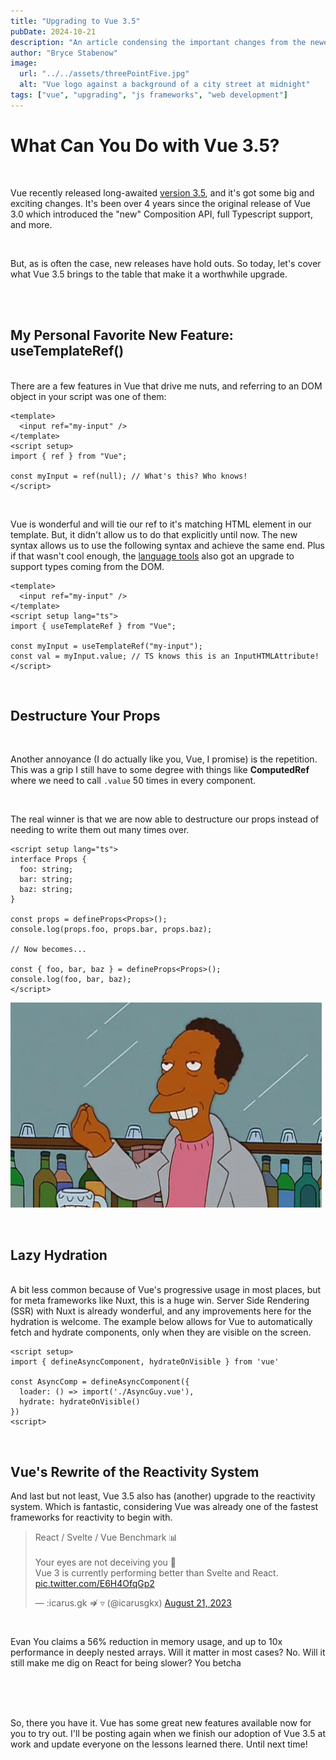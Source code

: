 ```yaml
---
title: "Upgrading to Vue 3.5"
pubDate: 2024-10-21
description: "An article condensing the important changes from the newest version of Vue"
author: "Bryce Stabenow"
image:
  url: "../../assets/threePointFive.jpg"
  alt: "Vue logo against a background of a city street at midnight"
tags: ["vue", "upgrading", "js frameworks", "web development"]
---
```


# What Can You Do with Vue 3.5?

<br>

Vue recently released long-awaited [version 3.5](https://blog.vuejs.org/posts/vue-3-5), and it's got some big and exciting changes. It's been over 4 years since the original release of Vue 3.0 which introduced the "new" Composition API, full Typescript support, and more.

<br>

But, as is often the case, new releases have hold outs. So today, let's cover what Vue 3.5 brings to the table that make it a worthwhile upgrade.

<br>

<br>

## My Personal Favorite New Feature: useTemplateRef()

<br>
There are a few features in Vue that drive me nuts, and referring to an DOM object in your script was one of them:

```vue
<template>
  <input ref="my-input" />
</template>
<script setup>
import { ref } from "Vue";

const myInput = ref(null); // What's this? Who knows!
</script>
```

<br>

Vue is wonderful and will tie our ref to it's matching HTML element in our template. But, it didn't allow us to do that explicitly until now. The new syntax allows us to use the following syntax and achieve the same end. Plus if that wasn't cool enough, the [language tools](https://github.com/vuejs/language-tools/pull/4644) also got an upgrade to support types coming from the DOM.

```vue
<template>
  <input ref="my-input" />
</template>
<script setup lang="ts">
import { useTemplateRef } from "Vue";

const myInput = useTemplateRef("my-input");
const val = myInput.value; // TS knows this is an InputHTMLAttribute!
</script>
```

<br>

## Destructure Your Props

<br>

Another annoyance (<span class="italic">I do actually like you, Vue, I promise</span>) is the repetition. This was a grip I still have to some degree with things like **ComputedRef** where we need to call `.value` 50 times in every component.

<br>

The real winner is that we are now able to destructure our props instead of needing to write them out many times over.

```vue
<script setup lang="ts">
interface Props {
  foo: string;
  bar: string;
  baz: string;
}

const props = defineProps<Props>();
console.log(props.foo, props.bar, props.baz);

// Now becomes...

const { foo, bar, baz } = defineProps<Props>();
console.log(foo, bar, baz);
</script>
```

![A chef's kiss GIF](../../assets/chefs_kiss.gif)

<br>

## Lazy Hydration

<br>
A bit less common because of Vue's progressive usage in most places, but for meta frameworks like Nuxt, this is a huge win. Server Side Rendering (SSR) with Nuxt is already wonderful, and any improvements here for the hydration is welcome. The example below allows for Vue to automatically fetch and hydrate components, only when they are visible on the screen.

```vue
<script setup>
import { defineAsyncComponent, hydrateOnVisible } from 'vue'

const AsyncComp = defineAsyncComponent({
  loader: () => import('./AsyncGuy.vue'),
  hydrate: hydrateOnVisible()
})
<script>
```

<br>

## Vue's Rewrite of the Reactivity System

And last but not least, Vue 3.5 also has (another) upgrade to the reactivity system. Which is fantastic, considering Vue was already one of the fastest frameworks for reactivity to begin with.

<div class="flex w-full justify-center"><blockquote class="twitter-tweet"><p lang="en" dir="ltr">React / Svelte / Vue Benchmark 📊<br><br>Your eyes are not deceiving you 👀 <br>Vue 3 is currently performing better than Svelte and React. <a href="https://t.co/E6H4OfqGp2">pic.twitter.com/E6H4OfqGp2</a></p>&mdash; :icarus.gk ⇏ ▿ (@icarusgkx) <a href="https://twitter.com/icarusgkx/status/1693620200543862852?ref_src=twsrc%5Etfw">August 21, 2023</a></blockquote> <script async src="https://platform.twitter.com/widgets.js" charset="utf-8"></script></div>

<br>

Evan You claims a 56% reduction in memory usage, and up to 10x performance in deeply nested arrays. Will it matter in most cases? No. Will it still make me dig on React for being slower? You betcha

<br>

<br>

<br>

So, there you have it. Vue has some great new features available now for you to try out. I'll be posting again when we finish our adoption of Vue 3.5 at work and update everyone on the lessons learned there. Until next time!
